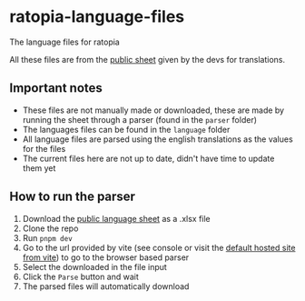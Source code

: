 # ratopia-language-files
The language files for ratopia

All these files are from the [public sheet](https://docs.google.com/spreadsheets/d/1Dp8_Ky9C8ul1GOL9xQk1Vt4ifqkF4WzFJDN8vBNUX7c/edit?pli=1&gid=1221045797#gid=1221045797) given by the devs for translations.

## Important notes
* These files are not manually made or downloaded, these are made by running the sheet through a parser (found in the `parser` folder)
* The languages files can be found in the `language` folder
* All language files are parsed using the english translations as the values for the files
* The current files here are not up to date, didn't have time to update them yet

## How to run the parser
1. Download the [public language sheet](https://docs.google.com/spreadsheets/d/1Dp8_Ky9C8ul1GOL9xQk1Vt4ifqkF4WzFJDN8vBNUX7c/edit?pli=1&gid=1221045797#gid=1221045797) as a .xlsx file
2. Clone the repo
3. Run `pnpm dev`
4. Go to the url provided by vite (see console or visit the [default hosted site from vite](http://localhost:5173)) to go to the browser based parser
5. Select the downloaded in the file input
6. Click the `Parse` button and wait
7. The parsed files will automatically download
